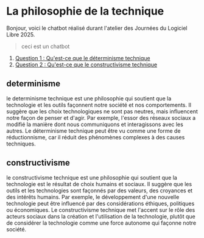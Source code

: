 # La philosophie de la technique

Bonjour, voici le chatbot réalisé durant l'atelier des Journées du Logiciel Libre 2025.  

> ceci est un chatbot


1. [Question 1 : Qu'est-ce que le déterminisme technique](determinisme)
2. [Question 2 : Qu'est-ce que le constructivisme technique](constructivisme)

## determinisme
le determinisme technique est une philosophie qui soutient que la technologie et les outils façonnent notre société et nos comportements.   Il suggère que les choix technologiques ne sont pas neutres, mais influencent notre façon de penser et d'agir.   Par exemple, l'essor des réseaux sociaux a modifié la manière dont nous communiquons et interagissons avec les autres.   Le déterminisme technique peut être vu comme une forme de réductionnisme, car il réduit des phénomènes complexes à des causes techniques.  

## constructivisme
le constructivisme technique est une philosophie qui soutient que la technologie est le résultat de choix humains et sociaux.     Il suggère que les outils et les technologies sont façonnés par des valeurs, des croyances et des intérêts humains.     Par exemple, le développement d'une nouvelle technologie peut être influencé par des considérations éthiques, politiques ou économiques.     Le constructivisme technique met l'accent sur le rôle des acteurs sociaux dans la création et l'utilisation de la technologie, plutôt que de considérer la technologie comme une force autonome qui façonne notre société.
